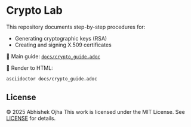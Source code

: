 # Crypto Lab

This repository documents step-by-step procedures for:
- Generating cryptographic keys (RSA)
- Creating and signing X.509 certificates

📄 Main guide: [`docs/crypto_guide.adoc`](docs/crypto_guide.adoc)

🧩 Render to HTML:
```bash
asciidoctor docs/crypto_guide.adoc
```

## License

© 2025 Abhishek Ojha
This work is licensed under the MIT License. See [LICENSE](LICENSE) for details.